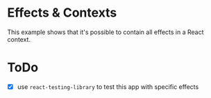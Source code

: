 # Effects & Contexts

This example shows that it's possible to contain all effects in a React
context.

# ToDo

- [x] use `react-testing-library` to test this app with specific effects

